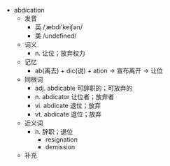 - abdication
  - 发音
    - 英 /ˌæbdi'keiʃən/
    - 美 /undefined/
  - 词义
    - n. 让位；放弃权力
  - 记忆
    - ab(离去) + dic(说) + ation → 宣布离开 → 让位
  - 同根词
    - adj. abdicable 可辞职的；可放弃的
    - n. abdicator 让位者；放弃者
    - vi. abdicate 退位；放弃
    - vt. abdicate 退位；放弃
  - 近义词
    - n. 辞职；退位
      - resignation
      - demission
  - 补充